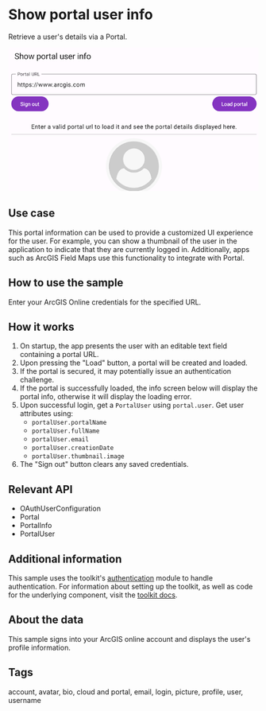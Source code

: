 # Show portal user info

Retrieve a user's details via a Portal.

![Image of access portal user info](show-portal-user-info.png)

## Use case

This portal information can be used to provide a customized UI experience for the user. For example, you can show a thumbnail of the user in the application to indicate that they are currently logged in. Additionally, apps such as ArcGIS Field Maps use this functionality to integrate with Portal.

## How to use the sample

Enter your ArcGIS Online credentials for the specified URL.

## How it works

1. On startup, the app presents the user with an editable text field containing a portal URL.
2. Upon pressing the "Load" button, a portal will be created and loaded.
3. If the portal is secured, it may potentially issue an authentication challenge.
4. If the portal is successfully loaded, the info screen below will display the portal info, otherwise it will display the loading error.
5. Upon successful login, get a `PortalUser` using `portal.user`. Get user attributes using:
   * `portalUser.portalName`
   * `portalUser.fullName`
   * `portalUser.email`
   * `portalUser.creationDate`
   * `portalUser.thumbnail.image`
6. The "Sign out" button clears any saved credentials.

## Relevant API

* OAuthUserConfiguration
* Portal
* PortalInfo
* PortalUser

## Additional information 

This sample uses the toolkit's [authentication](https://github.com/Esri/arcgis-maps-sdk-kotlin-toolkit/tree/main/toolkit/authentication#authenticator) module to handle authentication. For information about setting up the toolkit, as well as code for the underlying component, visit the [toolkit docs](https://developers.arcgis.com/kotlin/toolkit/).

## About the data

This sample signs into your ArcGIS online account and displays the user's profile information.

## Tags

account, avatar, bio, cloud and portal, email, login, picture, profile, user, username
